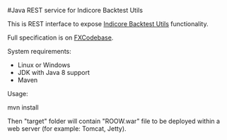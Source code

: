 #Java REST service for Indicore Backtest Utils

This is REST interface to expose [Indicore Backtest Utils](http://fxcodebase.com/wiki/index.php/Indicore_Backtest_Utils) functionality.

Full specification is on [FXCodebase](http://fxcodebase.com/wiki/index.php/Indicore_Backtest_Docker).

System requirements:
- Linux or Windows
- JDK with Java 8 support
- Maven

Usage:

mvn install

Then "target" folder will contain "ROOW.war" file to be deployed within a web server (for example: Tomcat, Jetty).
